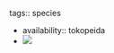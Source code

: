 tags:: species

- availability:: tokopeida
- ![](https://peach-geographical-bat-397.mypinata.cloud/ipfs/QmRz48K2pApqUzRfNNqGGEZygMJ4zTy6evU1WSbXtugdLS)
